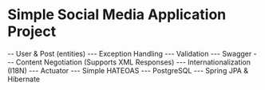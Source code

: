 # Simple Social Media Application Project
-- User & Post (entities)
--- Exception Handling
--- Validation
--- Swagger
--- Content Negotiation (Supports XML Responses)
--- Internationalization (I18N)
--- Actuator
--- Simple HATEOAS
--- PostgreSQL
--- Spring JPA & Hibernate

